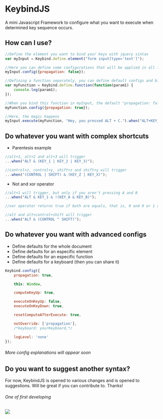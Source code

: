 KeybindJS
=========

A mini Javascript Framework to configure what you want to execute when determined key sequence occurs. 

## How can I use?

```javascript
//Define the element you want to bind your keys with jquery sintax
var myInput = Keybind.define.element("form input[type='text']");

//Here you can define some configurations that will be applied in all functions binded in myInput
myInput.config({propagation: false});

//Defining a function separately, you can define default configs and bind it to various elements
var myFunction = Keybind.define.function(function(param1) {
	console.log(param1);
});

//When you bind this function in myInput, the default "propagation: false" will be overwritten for this function
myFunction.config({propagation: true});

//Here, the magic happens
myInput.execute(myFunction, "Hey, you pressed ALT + C.").when("ALT+KEY_C");
```

## Do whatever you want with complex shortcuts

* Parentesis example
```javascript
//alt+1, alt+2 and alt+3 will trigger
...when("ALT & (KEY_1 | KEY_2 | KEY_3)");

//control+z, control+y, shift+z and shift+y will trigger
...when("(CONTROL | SHIFT) & (KEY_Z | KEY_X)");
```

* Not and xor operator
```javascript
//alt+1 will trigger, but only if you aren't pressing A and B
...when("ALT & KEY_1 & !(KEY_A & KEY_B)");

//xor operator returns true if both are equals, that is, 0 and 0 or 1 and 1.

//alt and alt+control+shift will trigger
...when("ALT & (CONTROL ^ SHIFT)"); 
```

## Do whatever you want with advanced configs

* Define defaults for the whole document
* Define defaults for an especific element
* Define defaults for an especific function
* Define defaults for a keyboard (then you can share it)

```javascript
Keybind.config({
	propagation: true,

	this: Window,

	computeKeyUp: true,

	executeOnKeyUp: false,
	executeOnKeyDown: true,

	resetComputeAfterExecute: true,

	notOverride: ['propagation'],
	/*keyboard: yourKeyboard,*/

	logLevel: 'none'
});
```
###### More config explanations will appear soon


## Do you want to suggest another syntax?

For now, KeybindJS is opened to various changes and is opened to suggestions.
Will be great if you can contribute to. Thanks!


###### One of first developing

![](http://i.imgur.com/4izKCM2.png)
